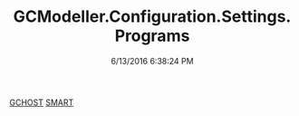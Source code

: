 ﻿---
title: GCModeller.Configuration.Settings.Programs
date: 6/13/2016 6:38:24 PM
---

[GCHOST](T-GCModeller.Configuration.Settings.Programs.GCHOST.html)
[SMART](T-GCModeller.Configuration.Settings.Programs.SMART.html)
